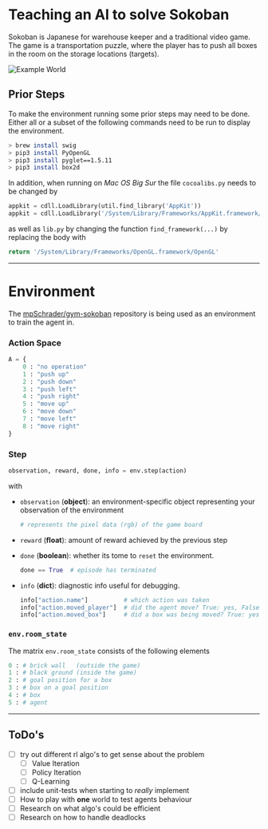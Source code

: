 

# Teaching an AI to solve Sokoban

Sokoban is Japanese for warehouse keeper and a traditional video game. The game is a transportation
puzzle, where the player has to push all boxes in the room on the storage locations (targets). 

![Example World](docs/imgs/SokobanExample1.png?raw=true "A Sokoban world")

## Prior Steps
To make the environment running some prior steps may need to be done. Either all 
or a subset of the following commands need to be run to display the environment.

```bash
> brew install swig
> pip3 install PyOpenGL
> pip3 install pyglet==1.5.11
> pip3 install box2d
```

In addition, when running on _Mac OS Big Sur_ the file `cocoalibs.py` needs to be changed by 

```python
appkit = cdll.LoadLibrary(util.find_library('AppKit'))                           # remove this 
appkit = cdll.LoadLibrary('/System/Library/Frameworks/AppKit.framework/AppKit')  # add this
```

as well as `lib.py` by changing the function `find_framework(...)` by replacing 
the body with

```python
return '/System/Library/Frameworks/OpenGL.framework/OpenGL' 
```

---

# Environment

The [mpSchrader/gym-sokoban](https://github.com/mpSchrader/gym-sokoban) repository is being used as an environment 
to train the agent in. 

### Action Space
```python
A = {
    0 : "no operation"
    1 : "push up" 
    2 : "push down"
    3 : "push left"
    4 : "push right"
    5 : "move up"
    6 : "move down" 
    7 : "move left" 
    8 : "move right" 
}
```

### Step 

```python
observation, reward, done, info = env.step(action)
```
with

-  `observation` (__object__): an environment-specific object representing your observation of the environment
   ```python 
   # represents the pixel data (rgb) of the game board
   ```

- `reward` (__float__): amount of reward achieved by the previous step

- `done` (__boolean__): whether its tome to `reset` the environment. 
    ```python
    done == True  # episode has terminated  
    ``` 

-  `info` (__dict__): diagnostic info useful for debugging. 
    ```python
    info["action.name"]          # which action was taken
    info["action.moved_player"]  # did the agent move? True: yes, False: no
    info["action.moved_box"]     # did a box was being moved? True: yes, False: no
    ``` 

### `env.room_state`

The matrix `env.room_state` consists of the following elements
```python
0 : # brick wall   (outside the game) 
1 : # black ground (inside the game)
2 : # goal position for a box 
3 : # box on a goal position
4 : # box
5 : # agent 
```

---


## ToDo's

- [ ] try out different rl algo's to get sense about the problem
    - [ ] Value Iteration
    - [ ] Policy Iteration
    - [ ] Q-Learning
- [ ] include unit-tests when starting to _really_ implement
- [ ] How to play with __one__ world to test agents behaviour
- [ ] Research on what algo's could be efficient
- [ ] Research on how to handle deadlocks
